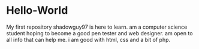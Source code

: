 # Hello-World
My first repository
shadowguy97 is here to learn.
am a computer science student hoping to become a good pen tester and web designer.
am open to all info that can help me.
i am good with html, css and a bit of php.
